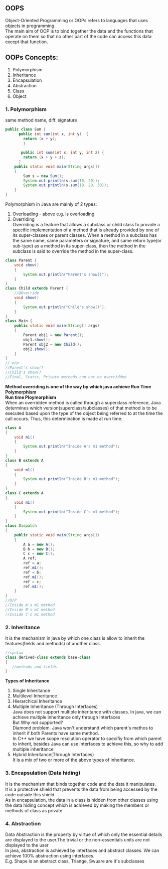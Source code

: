 ## OOPS
Object-Oriented Programming or OOPs refers to languages that uses objects in programming.  
The main aim of OOP is to bind together the data and the functions that operate on them so that no other part of the code can access this data except that function.  

## OOPs Concepts:
1. Polymorphism
2. Inheritance
3. Encapsulation
4. Abstraction
5. Class
6. Object

### 1. Polymorphism
same method name, diff. signature
```java
public class Sum { 
      public int sum(int x, int y)  { 
        return (x + y); 
    	} 
    
       public int sum(int x, int y, int z) { 
        return (x + y + z); 
      } 
    public static void main(String args[]) 
    { 
        Sum s = new Sum(); 
        System.out.println(s.sum(10, 20)); 
        System.out.println(s.sum(10, 20, 30)); 
    } 
} 
```
Polymorphism in Java are mainly of 2 types:  
1. Overloading - above e.g. is overloading
2. Overriding  
Overriding is a feature that allows a subclass or child class to provide a specific implementation of a method that is already provided by one of its super-classes or parent classes. When a method in a subclass has the same name, same parameters or signature, and same return type(or sub-type) as a method in its super-class, then the method in the subclass is said to override the method in the super-class.  
```java
class Parent { 
    void show() 
    { 
        System.out.println("Parent's show()"); 
    } 
} 
class Child extends Parent { 
    //@Override
    void show() 
    { 
        System.out.println("Child's show()"); 
    } 
}  
class Main { 
    public static void main(String[] args) 
    { 
        Parent obj1 = new Parent(); 
        obj1.show(); 
        Parent obj2 = new Child(); 
        obj2.show(); 
    } 
} 
// o/p
//Parent's show()
//Child's show()
//Final, Static, Private methods can not be overridden
```

**Method overriding is one of the way by which java achieve Run Time Polymorphism**  
**Run time Ploymorphism**  
When an overridden method is called through a superclass reference, Java determines which version(superclass/subclasses) of that method is to be executed based upon the type of the object being referred to at the time the call occurs. Thus, this determination is made at run time.  
```java
class A 
{ 
    void m1() 
    { 
        System.out.println("Inside A's m1 method"); 
    } 
}   
class B extends A 
{ 
    void m1() 
    { 
        System.out.println("Inside B's m1 method"); 
    } 
} 
class C extends A 
{ 
    void m1() 
    { 
        System.out.println("Inside C's m1 method"); 
    } 
} 
class Dispatch 
{ 
    public static void main(String args[]) 
    { 
        A a = new A(); 
        B b = new B(); 
        C c = new C(); 
        A ref; 
        ref = a; 
        ref.m1(); 
        ref = b; 
        ref.m1(); 
        ref = c; 
        ref.m1(); 
    } 
} 
//O/P
//Inside A's m1 method
//Inside B's m1 method
//Inside C's m1 method
```
### 2. Inheritance
It is the mechanism in java by which one class is allow to inherit the features(fields and methods) of another class.  
```java
//syntax
class derived-class extends base-class  
{  
   //methods and fields  
} 
```
**Types of Inheritance**  
1. Single Inheritance
2. Multilevel Inheritance
3. Hierarchical Inheritance 
4. Multiple Inheritance (Through Interfaces)  
Java does not support multiple inheritance with classes. In java, we can achieve multiple inheritance only through Interfaces  
But Why not supported?  
Diamond problem. Java won't understand which parent's methos to inherit if both Parents have same method.  
In C++ we have scope resolution operator to specifiy from which parent to inherit, besides Java can use interfaces to achieve this, so why to add multiple inheritance  
5. Hybrid Inheritance(Through Interfaces)  
It is a mix of two or more of the above types of inheritance.  

### 3. Encapsulation (Data hiding)
It is the mechanism that binds together code and the data it manipulates.  
It is a protective shield that prevents the data from being accessed by the code outside this shield.  
As in encapsulation, the data in a class is hidden from other classes using the data hiding concept which is achieved by making the members or methods of class as private  

### 4. Abstraction
Data Abstraction is the property by virtue of which only the essential details are displayed to the user.The trivial or the non-essentials units are not displayed to the user  
In java, abstraction is achieved by interfaces and abstract classes. We can achieve 100% abstraction using interfaces.  
E.g. Shape is an abstract class, Triange, Swuare are it's subclasses  

